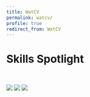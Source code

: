 ```yaml
---
title: WatCV	
permalink: watcv/
profile: true
redirect_from: WatCV
---
```

# Skills Spotlight
&nbsp;

<a href= "{{ site.url }}/WatCV1" class="darken"><img src="{{ site.url }}/images/2017/04/decision.jpg"></a>
<a href= "{{ site.url }}/WatCV2" class="darken"><img src="{{ site.url }}/images/2017/04/initiative.jpg"></a>
<a href= "{{ site.url }}/WatCV3" class="darken"><img src="{{ site.url }}/images/2017/04/oral.jpg"></a>


